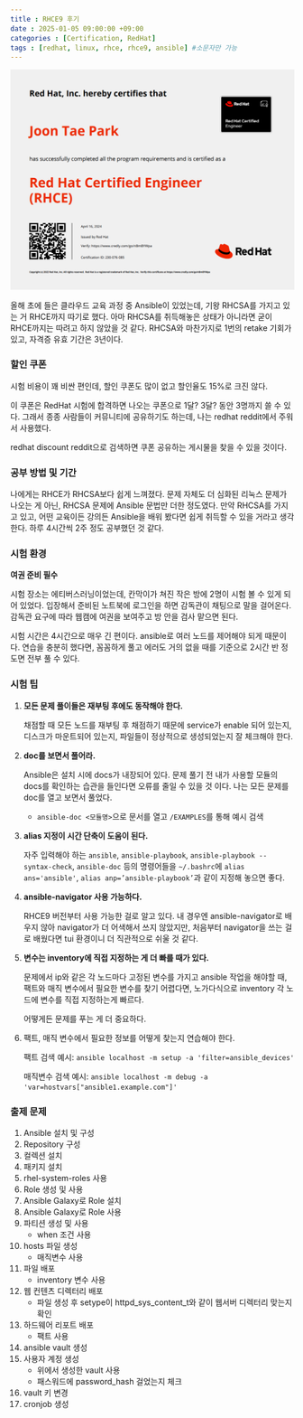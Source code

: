 ```yaml
---
title : RHCE9 후기
date : 2025-01-05 09:00:00 +09:00
categories : [Certification, RedHat]
tags : [redhat, linux, rhce, rhce9, ansible] #소문자만 가능
---
```


![RHCE9Review1.png](/assets/img/certification/RHCE9Review1.png)

올해 초에 들은 클라우드 교육 과정 중 Ansible이 있었는데, 기왕 RHCSA를 가지고 있는 거 RHCE까지 따기로 했다. 아마 RHCSA를 취득해놓은 상태가 아니라면 굳이 RHCE까지는 따려고 하지 않았을 것 같다. RHCSA와 마찬가지로 1번의 retake 기회가 있고, 자격증 유효 기간은 3년이다.

### 할인 쿠폰

시험 비용이 꽤 비싼 편인데, 할인 쿠폰도 많이 없고 할인율도 15%로 크진 않다.

이 쿠폰은 RedHat 시험에 합격하면 나오는 쿠폰으로 1달? 3달? 동안 3명까지 쓸 수 있다. 그래서 종종 사람들이 커뮤니티에 공유하기도 하는데, 나는 redhat reddit에서 주워서 사용했다. 

redhat discount reddit으로 검색하면 쿠폰 공유하는 게시물을 찾을 수 있을 것이다.

### 공부 방법 및 기간

나에게는 RHCE가 RHCSA보다 쉽게 느껴졌다. 문제 자체도 더 심화된 리눅스 문제가 나오는 게 아닌, RHCSA 문제에 Ansible 문법만 더한 정도였다. 만약 RHCSA를 가지고 있고, 어떤 교육이든 강의든 Ansible을 배워 봤다면 쉽게 취득할 수 있을 거라고 생각한다. 하루 4시간씩 2주 정도 공부했던 것 같다.

### 시험 환경

**여권 준비 필수**

시험 장소는 에티버스러닝이었는데, 칸막이가 쳐진 작은 방에 2명이 시험 볼 수 있게 되어 있었다. 입장해서 준비된 노트북에 로그인을 하면 감독관이 채팅으로 말을 걸어온다. 감독관 요구에 따라 웹캠에 여권을 보여주고 방 안을 검사 맡으면 된다.

시험 시간은 4시간으로 매우 긴 편이다. ansible로 여러 노드를 제어해야 되게 때문이다. 연습을 충분히 했다면, 꼼꼼하게 풀고 에러도 거의 없을 때를 기준으로 2시간 반 정도면 전부 풀 수 있다.

### 시험 팁

1. **모든 문제 풀이들은 재부팅 후에도 동작해야 한다.** 
    
    채점할 때 모든 노드를 재부팅 후 채점하기 때문에 service가 enable 되어 있는지, 디스크가 마운트되어 있는지, 파일들이 정상적으로 생성되었는지 잘 체크해야 한다.
    
2. **doc를 보면서 풀어라.**
    
    Ansible은 설치 시에 docs가 내장되어 있다. 문제 풀기 전 내가 사용할 모듈의 docs를 확인하는 습관을 들인다면 오류를 줄일 수 있을 것 이다. 나는 모든 문제를 doc를 열고 보면서 풀었다.
    
    - `ansible-doc <모듈명>`으로 문서를 열고 `/EXAMPLES`를 통해 예시 검색
3. **alias 지정이 시간 단축이 도움이 된다.**
    
    자주 입력해야 하는 `ansible`, `ansible-playbook`, `ansible-playbook --syntax-check`, `ansible-doc` 등의 명령어들을  `~/.bashrc`에 `alias ans='ansible'`, `alias anp=’ansible-playbook’`과 같이 지정해 놓으면 좋다.
    
4. **ansible-navigator 사용 가능하다.**
    
    RHCE9 버전부터 사용 가능한 걸로 알고 있다. 내 경우엔 ansible-navigator로 배우지 않아 navigator가 더 어색해서 쓰지 않았지만, 처음부터 navigator을 쓰는 걸로 배웠다면 tui 환경이니 더 직관적으로 쉬울 것 같다.
    
5. **변수는 inventory에 직접 지정하는 게 더 빠를 때가 있다.**
    
    문제에서 ip와 같은 각 노드마다 고정된 변수를 가지고 ansible 작업을 해야할 때, 팩트와 매직 변수에서 필요한 변수를 찾기 어렵다면, 노가다식으로 inventory 각 노드에 변수를 직접 지정하는게 빠르다. 
    
    어떻게든 문제를 푸는 게 더 중요하다.
    
6. 팩트, 매직 변수에서 필요한 정보를 어떻게 찾는지 연습해야 한다.
    
    팩트 검색 예시: `ansible localhost -m setup -a 'filter=ansible_devices'`
    
    매직변수 검색 예시: `ansible localhost -m debug -a 'var=hostvars["ansible1.example.com"]'`
    

### 출제 문제

1. Ansible 설치 및 구성
2. Repository 구성
3. 컬렉션 설치
4. 패키지 설치
5. rhel-system-roles 사용
6. Role 생성 및 사용
7. Ansible Galaxy로 Role 설치
8. Ansible Galaxy로 Role 사용
9. 파티션 생성 및 사용
    - when 조건 사용
10. hosts 파일 생성
    - 매직변수 사용
11. 파일 배포
    - inventory 변수 사용
12. 웹 컨텐츠 디렉터리 배포
    - 파일 생성 후 setype이 httpd_sys_content_t와 같이 웹서버 디렉터리 맞는지 확인
13. 하드웨어 리포트 배포
    - 팩트 사용
14. ansible vault 생성
15. 사용자 계정 생성
    - 위에서 생성한 vault 사용
    - 패스워드에 password_hash 걸었는지 체크
16. vault 키 변경
17. cronjob 생성